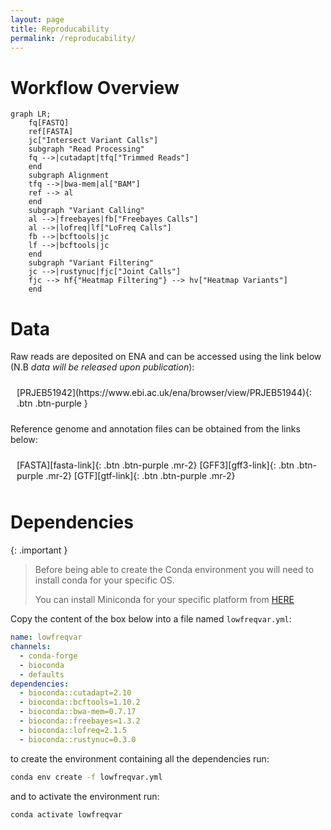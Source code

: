 ```yaml
---
layout: page
title: Reproducability
permalink: /reproducability/
---
```


# Workflow Overview

```mermaid
graph LR;
    fq[FASTQ]
    ref[FASTA]
    jc["Intersect Variant Calls"]
    subgraph "Read Processing"
    fq -->|cutadapt|tfq["Trimmed Reads"]
    end
    subgraph Alignment
    tfq -->|bwa-mem|al["BAM"]
    ref --> al
    end
    subgraph "Variant Calling"
    al -->|freebayes|fb["Freebayes Calls"]
    al -->|lofreq|lf["LoFreq Calls"]
    fb -->|bcftools|jc
    lf -->|bcftools|jc
    end
    subgraph "Variant Filtering"
    jc -->|rustynuc|fjc["Joint Calls"]
    fjc --> hf{"Heatmap Filtering"} --> hv["Heatmap Variants"]
    end
```

# Data

Raw reads  are deposited on ENA and can be accessed using the link below (N.B *data will be released upon publication*):

<span style="align-items: center; justify-content: center; display: flex; padding: 10px">
[PRJEB51942](https://www.ebi.ac.uk/ena/browser/view/PRJEB51944){: .btn .btn-purple }
</span>

Reference genome and annotation files can be obtained from the links below:

<span style="align-items: center; justify-content: center; display: flex; padding: 10px;">
[FASTA][fasta-link]{: .btn .btn-purple .mr-2}
[GFF3][gff3-link]{: .btn .btn-purple .mr-2}
[GTF][gtf-link]{: .btn .btn-purple .mr-2}
</span>


# Dependencies

{: .important }
> Before being able to create the Conda environment you will need to install conda for your specific OS.
>
> You can install Miniconda for your specific platform from [HERE][conda-link]


Copy the content of the box below into a file named `lowfreqvar.yml`:

```yaml
name: lowfreqvar
channels:
  - conda-forge
  - bioconda
  - defaults
dependencies:
  - bioconda::cutadapt=2.10
  - bioconda::bcftools=1.10.2
  - bioconda::bwa-mem=0.7.17
  - bioconda::freebayes=1.3.2
  - bioconda::lofreq=2.1.5
  - bioconda::rustynuc=0.3.0
```

to create the environment containing all the dependencies run:

```bash
conda env create -f lowfreqvar.yml
```

and to activate the environment run:

```bash
conda activate lowfreqvar
```

[fasta-link]: ftp://ftp.ensemblgenomes.org/pub/bacteria/release-46/fasta/bacteria_3_collection/clostridium_beijerinckii_ncimb_8052/dna/Clostridium_beijerinckii_ncimb_8052.ASM1696v1.dna_sm.toplevel.fa.gz


[gff3-link]: ftp://ftp.ensemblgenomes.org/pub/bacteria/release-46/gff3/bacteria_3_collection/clostridium_beijerinckii_ncimb_8052/Clostridium_beijerinckii_ncimb_8052.ASM1696v1.46.gff3.gz


[gtf-link]: ftp://ftp.ensemblgenomes.org/pub/bacteria/release-46/gtf/bacteria_3_collection/clostridium_beijerinckii_ncimb_8052/Clostridium_beijerinckii_ncimb_8052.ASM1696v1.46.gtf.gz

[conda-link]: https://docs.conda.io/en/latest/miniconda.html
